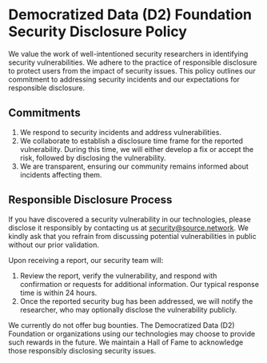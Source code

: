 # Democratized Data (D2) Foundation Security Disclosure Policy

We value the work of well-intentioned security researchers in identifying security vulnerabilities. We adhere to the practice of responsible disclosure to protect users from the impact of security issues. This policy outlines our commitment to addressing security incidents and our expectations for responsible disclosure.


## Commitments

1. We respond to security incidents and address vulnerabilities.
2. We collaborate to establish a disclosure time frame for the reported vulnerability. During this time, we will either develop a fix or accept the risk, followed by disclosing the vulnerability.
3. We are transparent, ensuring our community remains informed about incidents affecting them.


## Responsible Disclosure Process

If you have discovered a security vulnerability in our technologies, please disclose it responsibly by contacting us at [security@source.network](mailto:security@source.network). We kindly ask that you refrain from discussing potential vulnerabilities in public without our prior validation.

Upon receiving a report, our security team will:

1. Review the report, verify the vulnerability, and respond with confirmation or requests for additional information. Our typical response time is within 24 hours.
2. Once the reported security bug has been addressed, we will notify the researcher, who may optionally disclose the vulnerability publicly.

We currently do not offer bug bounties. The Democratized Data (D2) Foundation or organizations using our technologies may choose to provide such rewards in the future. We maintain a Hall of Fame to acknowledge those responsibly disclosing security issues.